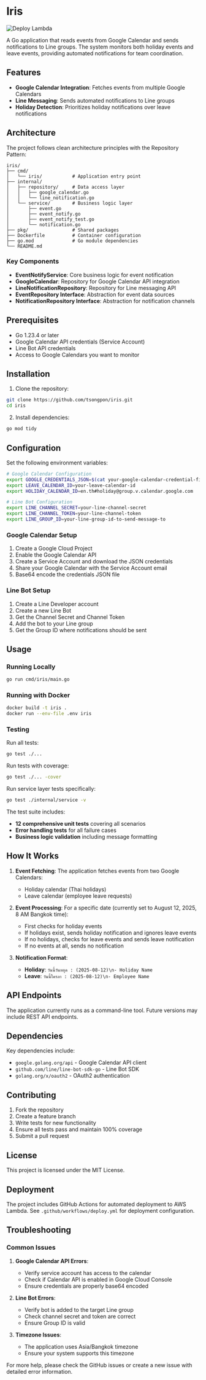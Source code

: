 # Iris

![Deploy Lambda](https://github.com/tsongpon/iris/actions/workflows/deploy.yml/badge.svg)

A Go application that reads events from Google Calendar and sends notifications to Line groups. The system monitors both holiday events and leave events, providing automated notifications for team coordination.

## Features

- **Google Calendar Integration**: Fetches events from multiple Google Calendars
- **Line Messaging**: Sends automated notifications to Line groups
- **Holiday Detection**: Prioritizes holiday notifications over leave notifications

## Architecture

The project follows clean architecture principles with the Repository Pattern:

```
iris/
├── cmd/
│   └── iris/           # Application entry point
├── internal/
│   ├── repository/     # Data access layer
│   │   ├── google_calendar.go
│   │   └── line_notification.go
│   └── service/        # Business logic layer
│       ├── event.go
│       ├── event_notify.go
│       ├── event_notify_test.go
│       └── notification.go
├── pkg/                # Shared packages
├── Dockerfile          # Container configuration
├── go.mod              # Go module dependencies
└── README.md
```

### Key Components

- **EventNotifyService**: Core business logic for event notification
- **GoogleCalendar**: Repository for Google Calendar API integration
- **LineNotificationRepository**: Repository for Line messaging API
- **EventRepository Interface**: Abstraction for event data sources
- **NotificationRepository Interface**: Abstraction for notification channels

## Prerequisites

- Go 1.23.4 or later
- Google Calendar API credentials (Service Account)
- Line Bot API credentials
- Access to Google Calendars you want to monitor

## Installation

1. Clone the repository:
```bash
git clone https://github.com/tsongpon/iris.git
cd iris
```

2. Install dependencies:
```bash
go mod tidy
```

## Configuration

Set the following environment variables:

```bash
# Google Calendar Configuration
export GOOGLE_CREDENTIALS_JSON=$(cat your-google-calendar-credential-file | base64)
export LEAVE_CALENDAR_ID=your-leave-calendar-id
export HOLIDAY_CALENDAR_ID=en.th#holiday@group.v.calendar.google.com

# Line Bot Configuration
export LINE_CHANNEL_SECRET=your-line-channel-secret
export LINE_CHANNEL_TOKEN=your-line-channel-token
export LINE_GROUP_ID=your-line-group-id-to-send-message-to
```

### Google Calendar Setup

1. Create a Google Cloud Project
2. Enable the Google Calendar API
3. Create a Service Account and download the JSON credentials
4. Share your Google Calendar with the Service Account email
5. Base64 encode the credentials JSON file

### Line Bot Setup

1. Create a Line Developer account
2. Create a new Line Bot
3. Get the Channel Secret and Channel Token
4. Add the bot to your Line group
5. Get the Group ID where notifications should be sent

## Usage

### Running Locally

```bash
go run cmd/iris/main.go
```

### Running with Docker

```bash
docker build -t iris .
docker run --env-file .env iris
```

### Testing

Run all tests:
```bash
go test ./...
```

Run tests with coverage:
```bash
go test ./... -cover
```

Run service layer tests specifically:
```bash
go test ./internal/service -v
```

The test suite includes:
- **12 comprehensive unit tests** covering all scenarios
- **Error handling tests** for all failure cases
- **Business logic validation** including message formatting

## How It Works

1. **Event Fetching**: The application fetches events from two Google Calendars:
   - Holiday calendar (Thai holidays)
   - Leave calendar (employee leave requests)

2. **Event Processing**: For a specific date (currently set to August 12, 2025, 8 AM Bangkok time):
   - First checks for holiday events
   - If holidays exist, sends holiday notification and ignores leave events
   - If no holidays, checks for leave events and sends leave notification
   - If no events at all, sends no notification

3. **Notification Format**:
   - **Holiday**: `วันนี้วันหยุด : (2025-08-12)\n- Holiday Name`
   - **Leave**: `วันนี้ใครลา : (2025-08-12)\n- Employee Name`

## API Endpoints

The application currently runs as a command-line tool. Future versions may include REST API endpoints.

## Dependencies

Key dependencies include:
- `google.golang.org/api` - Google Calendar API client
- `github.com/line/line-bot-sdk-go` - Line Bot SDK
- `golang.org/x/oauth2` - OAuth2 authentication

## Contributing

1. Fork the repository
2. Create a feature branch
3. Write tests for new functionality
4. Ensure all tests pass and maintain 100% coverage
5. Submit a pull request

## License

This project is licensed under the MIT License.

## Deployment

The project includes GitHub Actions for automated deployment to AWS Lambda. See `.github/workflows/deploy.yml` for deployment configuration.

## Troubleshooting

### Common Issues

1. **Google Calendar API Errors**:
   - Verify service account has access to the calendar
   - Check if Calendar API is enabled in Google Cloud Console
   - Ensure credentials are properly base64 encoded

2. **Line Bot Errors**:
   - Verify bot is added to the target Line group
   - Check channel secret and token are correct
   - Ensure Group ID is valid

3. **Timezone Issues**:
   - The application uses Asia/Bangkok timezone
   - Ensure your system supports this timezone

For more help, please check the GitHub issues or create a new issue with detailed error information.
